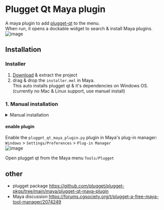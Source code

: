 # Plugget Qt Maya plugin

A maya plugin to add [plugget-qt](https://github.com/plugget/plugget-qt) to the menu.  
When run, it opens a dockable widget to search & install Maya plugins.   
![image](https://github.com/plugget/plugget-qt-maya-plugin/assets/3758308/cce315dd-b509-4050-be2e-29af1196d992)




## Installation 

### Installer
1. [Download](https://github.com/plugget/plugget-qt-maya-plugin/archive/refs/heads/main.zip) & extract the project
2. drag & drop the  `installer.mel` in Maya.  <!-- [here](https://raw.githubusercontent.com/plugget/plugget-qt-maya-plugin/main/installer.mel))   -->  
This auto installs plugget qt & it's dependencies on Windows OS. (currently no Mac & Linux support, use manuel install)

### 1. Manual installation
<details>
<summary>Manual installation </summary>

#### 2. install the Python plugin
- copy the `plugget-qt-maya-plugin.py` to the `maya/plug-ins` folder.  
- or run the below command to do it for you.
```
pip install https://github.com/plugget/plugget-qt-maya-plugin/archive/refs/heads/main.zip --target "C:/Users/%username%/Documents/Maya/plug-ins" --no-dependencies
```
<sup>_1. if the target folder doesn't exist, this command creates a `Maya/plug-ins` folder in your documents , which requires admin access_</sup>  
<sup>_2. When a user has been renamed on Windows, `%username%` will return the current name. But the folder path will use the old name, requiring you to manually edit the path_</sup>  

#### 3. install the Python dependencies
pip install the dependencies to the Maya script folder
```
pip install plugget-qt --target "C:/Users/%username%/Documents/Maya/scripts" --no-dependencies
```
</details>

#### enable plugin
Enable the `plugget_qt_maya_plugin.py` plugin in Maya's plug-in manager:  
`Windows` > `Settings/Preferences` > `Plug-in Manager`  
![image](https://github.com/plugget/plugget-qt-maya-plugin/assets/3758308/2f8f3e0e-660a-47da-ae32-10c865ed9f4d)


Open plugget qt from the Maya menu `Tools/Plugget`

## other
- plugget package https://github.com/plugget/plugget-pkgs/tree/main/maya/plugget-qt-maya-plugin
- Maya discussion https://forums.cgsociety.org/t/plugget-a-free-maya-tool-manager/2074249
